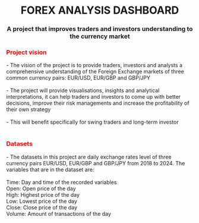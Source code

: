 
<h1 align="center">FOREX ANALYSIS DASHBOARD</h1>
<h3 align="center">A project that improves traders and investors understanding to the currency market </h3>
<h3 align="Left" style="color: red;">Project vision </h3>
- The vision of the project is to provide traders, investors and analysts a comprehensive understanding of the Foreign Exchange markets of three common currency pairs: EUR/USD, EUR/GBP and GBP/JPY<br>
</br>
- The project will provide visualisations, insights and analytical interpretations, it can help traders and investors to come up with better decisions, improve their risk managements and increase the profitability of their own strategy
<br>
</br>
- This will benefit specifically for swing traders and long-term investor
<br>
</br>
<h3 align="Left" style="color: red;">Datasets </h3>
- The datasets in this project are daily exchange rates level of three currency pairs EUR/USD, EUR/GBP and GBP/JPY from 2018 to 2024. The variables that are in the dataset are:
<br>
</br>
Time: Day and time of the recorded variables<br>
Open: Open price of the day<br>
High: Highest price of the day<br>
Low: Lowest price of the day<br>
Close: Close price of the day<br>
Volume: Amount of transactions of the day<br>
